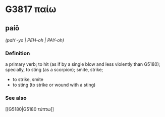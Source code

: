 # G3817 παίω

## paíō

_(pah'-yo | PEH-oh | PAY-oh)_

### Definition

a primary verb; to hit (as if by a single blow and less violently than G5180); specially, to sting (as a scorpion); smite, strike; 

- to strike, smite
- to sting (to strike or wound with a sting)

### See also

[[G5180|G5180 τύπτω]]
